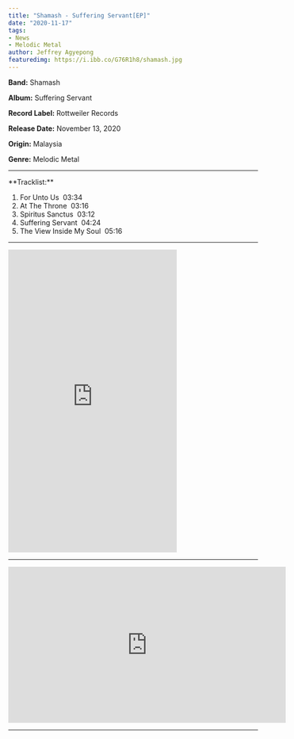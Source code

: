 ```yaml
---
title: "Shamash - Suffering Servant[EP]"
date: "2020-11-17"
tags:
- News
- Melodic Metal
author: Jeffrey Agyepong
featuredimg: https://i.ibb.co/G76R1h8/shamash.jpg
---
```


**Band:** Shamash

**Album:** Suffering Servant

**Record Label:** Rottweiler Records

**Release Date:** November 13, 2020

**Origin:** Malaysia

**Genre:** Melodic Metal

<hr>
**Tracklist:**


1. For Unto Us  03:34
2. At The Throne  03:16
3. Spiritus Sanctus  03:12 
4. Suffering Servant  04:24
5. The View Inside My Soul  05:16

* * *

<iframe style="border: 0; width: 340px; height: 611px;" src="https://bandcamp.com/EmbeddedPlayer/album=3274432154/size=large/bgcol=ffffff/linkcol=0687f5/transparent=true/" seamless><a href="https://shamashrr.bandcamp.com/album/suffering-servant">Suffering Servant by Shamash</a></iframe>

* * *
<div class="video-container"><iframe src="https://www.youtube.com/embed/Kd4iKzsXUvs" width="560" height="315" frameborder="0"></iframe>
</div>

<hr>
